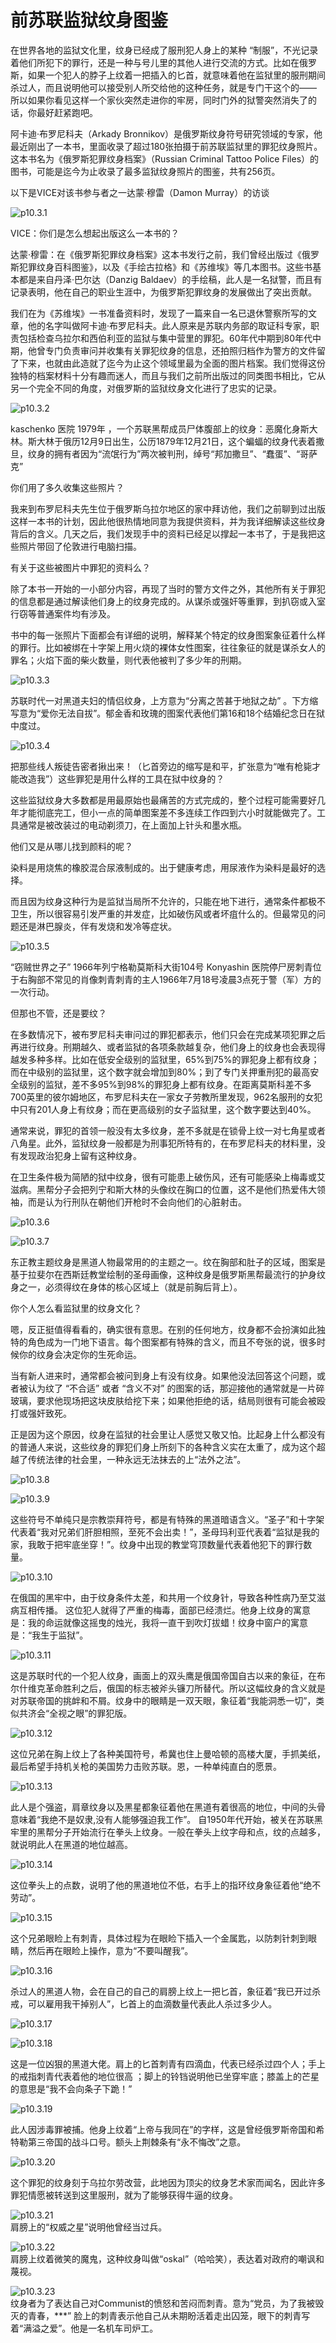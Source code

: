 # ​前苏联监狱纹身图鉴

在世界各地的监狱文化里，纹身已经成了服刑犯人身上的某种 “制服”，不光记录着他们所犯下的罪行，还是一种与号儿里的其他人进行交流的方式。比如在俄罗斯，如果一个犯人的脖子上纹着一把插入的匕首，就意味着他在监狱里的服刑期间杀过人，而且说明他可以接受别人所交给他的这种任务，就是专门干这个的—— 所以如果你看见这样一个家伙突然走进你的牢房，同时门外的狱警突然消失了的话，你最好赶紧跑吧。

阿卡迪·布罗尼科夫（Arkady Bronnikov）是俄罗斯纹身符号研究领域的专家，他最近刚出了一本书，里面收录了超过180张拍摄于前苏联监狱里的罪犯纹身照片。这本书名为《俄罗斯犯罪纹身档案》（Russian Criminal Tattoo Police Files）的图书，可能是迄今为止收录了最多监狱纹身照片的图鉴，共有256页。

以下是VICE对该书参与者之一达蒙·穆雷（Damon Murray）的访谈

![p10.3.1](./images/10.3.1.jpg)

VICE：你们是怎么想起出版这么一本书的？

达蒙·穆雷：在《俄罗斯犯罪纹身档案》这本书发行之前，我们曾经出版过《俄罗斯犯罪纹身百科图鉴》，以及《手绘古拉格》和《苏维埃》等几本图书。这些书基本都是来自丹泽·巴尔达（Danzig Baldaev）的手绘稿，此人是一名狱警，而且有记录表明，他在自己的职业生涯中，为俄罗斯犯罪纹身的发展做出了突出贡献。

我们在为《苏维埃》一书准备资料时，发现了一篇来自一名已退休警察所写的文章，他的名字叫做阿卡迪·布罗尼科夫。此人原来是苏联内务部的取证科专家，职责包括检查乌拉尔和西伯利亚的监狱与集中营里的罪犯。60年代中期到80年代中期，他曾专门负责审问并收集有关罪犯纹身的信息，还拍照归档作为警方的文件留了下来，也就由此造就了迄今为止这个领域里最为全面的图片档案。我们觉得这份独特的档案材料十分有趣而迷人，而且与我们之前所出版过的同类图书相比，它从另一个完全不同的角度，对俄罗斯的监狱纹身文化进行了忠实的记录。

![p10.3.2](./images/10.3.2.jpg)

kaschenko 医院 1979年 ，一个苏联黑帮成员尸体腹部上的纹身：恶魔化身斯大林。斯大林于俄历12月9日出生，公历1879年12月21日，这个蝙蝠的纹身代表着撒旦，纹身的拥有者因为“流氓行为”两次被判刑，绰号“邦加撒旦”、“蠢蛋”、“哥萨克”

你们用了多久收集这些照片？

我来到布罗尼科夫先生位于俄罗斯乌拉尔地区的家中拜访他，我们之前聊到过出版这样一本书的计划，因此他很热情地同意为我提供资料，并为我详细解读这些纹身背后的含义。几天之后，我们发现手中的资料已经足以撑起一本书了，于是我把这些照片带回了伦敦进行电脑扫描。

有关于这些被图片中罪犯的资料么？

除了本书一开始的一小部分内容，再现了当时的警方文件之外，其他所有关于罪犯的信息都是通过解读他们身上的纹身完成的。从谋杀或强奸等重罪，到扒窃或入室行窃等普通案件均有涉及。

书中的每一张照片下面都会有详细的说明，解释某个特定的纹身图案象征着什么样的罪行。比如被绑在十字架上用火烧的裸体女性图案，往往象征的就是谋杀女人的罪名；火焰下面的柴火数量，则代表他被判了多少年的刑期。

![p10.3.3](./images/10.3.3.jpg)

苏联时代一对黑道夫妇的情侣纹身，上方意为“分离之苦甚于地狱之劫” 。下方缩写意为“爱你无法自拔”。郁金香和玫瑰的图案代表他们第16和18个结婚纪念日在狱中度过。

![p10.3.4](./images/10.3.4.jpg)

把那些线人叛徒告密者揪出来！（匕首旁边的缩写是和平，扩张意为“唯有枪毙才能改造我”）这些罪犯是用什么样的工具在狱中纹身的？

这些监狱纹身大多数都是用最原始也最痛苦的方式完成的，整个过程可能需要好几年才能彻底完工，但小一点的简单图案差不多连续工作四到六小时就能做完了。工具通常是被改装过的电动剃须刀，在上面加上针头和墨水瓶。

他们又是从哪儿找到颜料的呢？

染料是用烧焦的橡胶混合尿液制成的。出于健康考虑，用尿液作为染料是最好的选择。

而且因为纹身这种行为是监狱当局所不允许的，只能在地下进行，通常条件都极不卫生，所以很容易引发严重的并发症，比如破伤风或者坏疽什么的。但最常见的问题还是淋巴腺炎，伴有发烧和发冷等症状。

![p10.3.5](./images/10.3.5.jpg)

“窃贼世界之子” 1966年列宁格勒莫斯科大街104号 Konyashin 医院停尸房刺青位于右胸部不常见的肖像刺青刺青的主人1966年7月18号凌晨3点死于警（军）方的一次行动。

但那也不管，还是要纹？

在多数情况下，被布罗尼科夫审问过的罪犯都表示，他们只会在完成某项犯罪之后再进行纹身。刑期越久、或者监狱的各项条款越复杂，他们身上的纹身也会表现得越发多种多样。比如在低安全级别的监狱里，65%到75%的罪犯身上都有纹身；而在中级别的监狱里，这个数字就会增加到80%；到了专门关押重刑犯的最高安全级别的监狱，差不多95%到98%的罪犯身上都有纹身。在距离莫斯科差不多700英里的彼尔姆地区，布罗尼科夫在一家女子劳教所里发现，962名服刑的女犯中只有201人身上有纹身；而在更高级别的女子监狱里，这个数字要达到40%。

通常来说，罪犯的首领一般没有太多纹身，差不多就是在锁骨上纹一对七角星或者八角星。此外，监狱纹身一般都是为刑事犯所特有的，在布罗尼科夫的材料里，没有发现政治犯身上留有这种纹身。

在卫生条件极为简陋的狱中纹身，很有可能患上破伤风，还有可能感染上梅毒或艾滋病。黑帮分子会把列宁和斯大林的头像纹在胸口的位置，这不是他们热爱伟大领袖，而是认为行刑队在朝他们开枪时不会向他们的心脏射击。

![p10.3.6](./images/10.3.6.jpg)

![p10.3.7](./images/10.3.7.jpg)

东正教主题纹身是黑道人物最常用的的主题之一。纹在胸部和肚子的区域，图案是基于拉斐尔在西斯廷教堂绘制的圣母画像，这种纹身是俄罗斯黑帮最流行的护身纹身之一，必须得纹在身体的核心区域上（就是前胸后背上）。

你个人怎么看监狱里的纹身文化？

嗯，反正挺值得看看的，确实很有意思。在别的任何地方，纹身都不会扮演如此独特的角色成为一门地下语言。每个图案都有特殊的含义，而且不夸张的说，很多时候你的纹身会决定你的生死命运。

当有新人进来时，通常都会被问到身上有没有纹身。如果他没法回答这个问题，或者被认为纹了 “不合适” 或者 “含义不对” 的图案的话，那迎接他的通常就是一片碎玻璃，要求他现场把这块皮肤给挖下来；如果他拒绝的话，结局则很有可能会被殴打或强奸致死。

正是因为这个原因，纹身在监狱的社会里让人感觉又敬又怕。比起身上什么都没有的普通人来说，这些纹身的罪犯们身上所刻下的各种含义实在太重了，成为这个超越了传统法律的社会里，一种永远无法抹去的上“法外之法”。

![p10.3.8](./images/10.3.8.jpg)

![p10.3.9](./images/10.3.9.jpg)

这些符号不单纯只是宗教崇拜符号，都是有特殊的黑道暗语含义。“圣子”和十字架代表着“我对兄弟们肝胆相照，至死不会出卖！”，圣母玛利亚代表着“监狱是我的家，我敢于把牢底坐穿！”。纹身中出现的教堂穹顶数量代表着他犯下的罪行数量。

![p10.3.10](./images/10.3.10.jpg)

在俄国的黑牢中，由于纹身条件太差，和共用一个纹身针，导致各种性病乃至艾滋病互相传播。 这位犯人就得了严重的梅毒，面部已经溃烂。他身上纹身的寓意是：我的命运就像这摇曳的烛光，我将一直干到吹灯拔蜡！纹身中窗户的寓意是：“我生于监狱”。

![p10.3.11](./images/10.3.11.jpg)

这是苏联时代的一个犯人纹身，画面上的双头鹰是俄国帝国自古以来的象征，在布尔什维克革命胜利之后，俄国的标志被斧头镰刀所替代。所以这幅纹身的含义就是对苏联帝国的挑衅和不屑。纹身中的眼睛是一双天眼，象征着“我能洞悉一切”，类似共济会“全视之眼”的罪犯版。

![p10.3.12](./images/10.3.12.jpg)

这位兄弟在胸上纹上了各种美国符号，希冀也住上曼哈顿的高楼大厦，手抓美纸，最后希望手持机关枪的美国势力击败苏联。恩，一种单纯直白的愿景。

![p10.3.13](./images/10.3.13.jpg)

此人是个强盗，肩章纹身以及黑星都象征着他在黑道有着很高的地位，中间的头骨意味着“我绝不是奴隶,没有人能够强迫我工作”。
自1950年代开始，被关在苏联黑牢里的黑帮分子开始流行在拳头上纹身。一般在拳头上纹字母和点，纹的点越多，就说明此人在黑道的地位越高。

![p10.3.14](./images/10.3.14.jpg)

这位拳头上的点数，说明了他的黑道地位不低，右手上的指环纹身象征着他“绝不劳动”。

![p10.3.15](./images/10.3.15.jpg)

这个兄弟眼睑上有刺青，具体过程为在眼睑下插入一个金属匙，以防刺针刺到眼睛，然后再在眼睑上操作，意为“不要叫醒我”。

![p10.3.16](./images/10.3.16.jpg)

杀过人的黑道人物，会在自己的自己的肩膀上纹上一把匕首，象征着“我已开过杀戒，可以雇用我干掉别人”，匕首上的血滴数量代表此人杀过多少人。

![p10.3.17](./images/10.3.17.jpg)

![p10.3.18](./images/10.3.18.jpg)

这是一位凶狠的黑道大佬。肩上的匕首刺青有四滴血，代表已经杀过四个人；手上的戒指刺青代表着他的地位很高 ；脚上的铃铛说明他已坐穿牢底；膝盖上的芒星的意思是“我不会向条子下跪！”

![p10.3.19](./images/10.3.19.jpg)

此人因涉毒罪被捕。他身上纹着“上帝与我同在”的字样，这是曾经俄罗斯帝国和希特勒第三帝国的战斗口号。额头上荆棘条有“永不悔改”之意。

![p10.3.20](./images/10.3.20.jpg)

这个罪犯的纹身刻于乌拉尔劳改营，此地因为顶尖的纹身艺术家而闻名，因此许多罪犯情愿被转送到这里服刑，就为了能够获得牛逼的纹身。

![p10.3.21](./images/10.3.21.jpg)  
肩膀上的“权威之星”说明他曾经当过兵。

![p10.3.22](./images/10.3.22.jpg)  
肩膀上纹着微笑的魔鬼，这种纹身叫做“oskal”（哈哈笑），表达着对政府的嘲讽和蔑视。

![p10.3.23](./images/10.3.23.jpg)  
纹身者为了表达自己对Communist的愤怒和苦闷而刺青。意为“党员，为了我被毁灭的青春，***” 脸上的刺青表示他自己从未期盼活着走出囚笼，眼下的刺青写着“满溢之爱”。他是一名机车司炉工。
